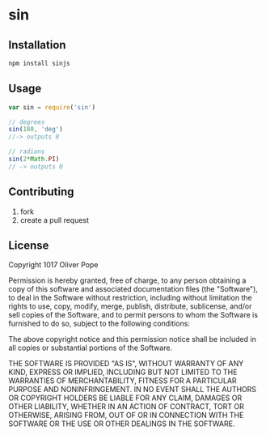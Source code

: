 # sin

## Installation
```bash
npm install sinjs
```

## Usage
```js
var sin = require('sin')

// degrees
sin(180, 'deg')
//-> outputs 0

// radians
sin(2*Math.PI)
// -> outputs 0
```

## Contributing
1. fork
2. create a pull request

## License
Copyright 1017 Oliver Pope

Permission is hereby granted, free of charge, to any person obtaining a copy of this software and associated documentation files (the "Software"), to deal in the Software without restriction, including without limitation the rights to use, copy, modify, merge, publish, distribute, sublicense, and/or sell copies of the Software, and to permit persons to whom the Software is furnished to do so, subject to the following conditions:

The above copyright notice and this permission notice shall be included in all copies or substantial portions of the Software.

THE SOFTWARE IS PROVIDED "AS IS", WITHOUT WARRANTY OF ANY KIND, EXPRESS OR IMPLIED, INCLUDING BUT NOT LIMITED TO THE WARRANTIES OF MERCHANTABILITY, FITNESS FOR A PARTICULAR PURPOSE AND NONINFRINGEMENT. IN NO EVENT SHALL THE AUTHORS OR COPYRIGHT HOLDERS BE LIABLE FOR ANY CLAIM, DAMAGES OR OTHER LIABILITY, WHETHER IN AN ACTION OF CONTRACT, TORT OR OTHERWISE, ARISING FROM, OUT OF OR IN CONNECTION WITH THE SOFTWARE OR THE USE OR OTHER DEALINGS IN THE SOFTWARE.
